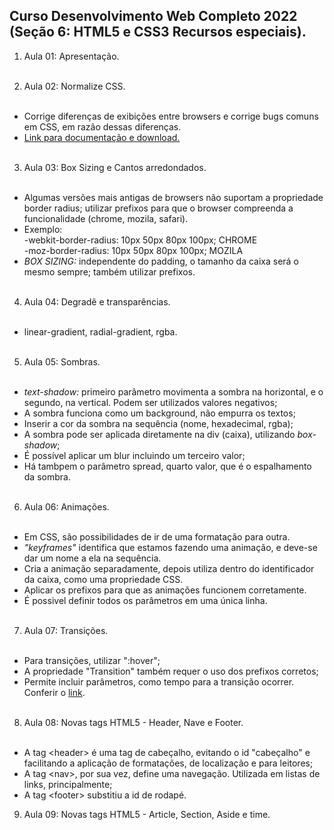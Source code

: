 ## Curso Desenvolvimento Web Completo 2022 (Seção 6: HTML5 e CSS3 Recursos especiais).

1. Aula 01: Apresentação.<br><br>

2. Aula 02: Normalize CSS. <br><br>

  - Corrige diferenças de exibições entre browsers e corrige bugs comuns em CSS, em razão dessas diferenças.<br>
  - <a href="https://necolas.github.io/normalize.css/" target="_blank">Link para documentação e download.</a> <br><br>

3. Aula 03: Box Sizing e Cantos arredondados. <br><br>

  - Algumas versões mais antigas de browsers não suportam a propriedade border radius; utilizar prefixos para que o browser compreenda a funcionalidade (chrome, mozila, safari).<br>
  - Exemplo:<br>
  -webkit-border-radius: 10px 50px 80px 100px; CHROME<br>
  -moz-border-radius: 10px 50px 80px 100px; MOZILA<br>
  - <em>BOX SIZING:</em> independente do padding, o tamanho da caixa será o mesmo sempre; também utilizar prefixos.<br><br>

4. Aula 04: Degradê e transparências. <br><br>

  - linear-gradient, radial-gradient, rgba. <br><br>

5. Aula 05: Sombras. <br><br>

  - <em>text-shadow:</em> primeiro parâmetro movimenta a sombra na horizontal, e o segundo, na vertical. Podem ser utilizados valores negativos;<br>
  - A sombra funciona como um background, não empurra os textos;<br>
  - Inserir a cor da sombra na sequência (nome, hexadecimal, rgba);<br>
  - A sombra pode ser aplicada diretamente na div (caixa), utilizando <em>box-shadow</em>;<br>
  - É possível aplicar um blur incluindo um terceiro valor; <br>
  - Há tambpem o parâmetro spread, quarto valor, que é o espalhamento da sombra. <br><br>

6. Aula 06: Animações. <br><br>

  - Em CSS, são possibilidades de ir de uma formatação para outra.<br>
  - <em>"keyframes"</em> identifica que estamos fazendo uma animação, e deve-se dar um nome a ela na sequência. <br>
  - Cria a animação separadamente, depois utiliza dentro do identificador da caixa, como uma propriedade CSS.<br>
  - Aplicar os prefixos para que as animações funcionem corretamente. <br>
  - É possivel definir todos os parâmetros em uma única linha. <br><br>

7. Aula 07: Transições. <br><br>

  - Para transições, utilizar ":hover";<br>
  - A propriedade "Transition" também requer o uso dos prefixos corretos;<br>
  - Permite incluir parâmetros, como tempo para a transição ocorrer. Conferir o <a href="https://www.w3schools.com/css/css3_transitions.asp" target="_blank">link</a>. <br><br>

  8. Aula 08: Novas tags HTML5 - Header, Nave e Footer. <br><br>

  - A tag &lt;header&gt; é uma tag de cabeçalho, evitando o id "cabeçalho" e facilitando a aplicação de formatações, de localização e para leitores;<br>
  - A tag &lt;nav&gt;, por sua vez, define uma navegação. Utilizada em listas de links, principalmente;<br>
  - A tag &lt;footer&gt; substitiu a id de rodapé.<br>

  9. Aula 09: Novas tags HTML5 - Article, Section, Aside e time. <br><br>